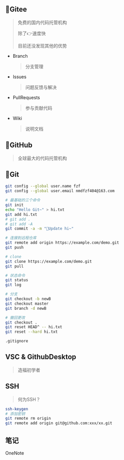 <!-- 
title: 11-Git与hub
sort: 
--> 

## 🚛Gitee

> 免费的国内代码托管机构
>
> 除了👉速度快
>
> 目前还没发现其他的优势

- Branch

  > 分支管理

- Issues

  > 问题反馈与解决

- PullRequests

  > 参与贡献代码

- Wiki

  > 说明文档

## 🚄GitHub

> 全球最大的代码托管机构

## 🦼Git

```bash
git config --global user.name fzf
git config --global user.email nmdfzf404@163.com

# 最基础的三个命令
git init
echo "Hello Git~" > hi.txt
git add hi.txt
# git add .
# git add -A
git commit -a -m "🛵Update hi~"

# 连接到远程仓库
git remote add origin https://example.com/demo.git
git push

# clone
git clone https://example.com/demo.git
git pull

# 状态命令
git status
git log

# 分支
git checkout -b newB
git checkout master
git branch -d newB

# 撤回更改
git checkout .
git reset HEAD^ -- hi.txt
git reset --hard hi.txt

.gitignore
```

## VSC & GithubDesktop

> 造福初学者

## SSH

> 何为SSH？

```bash
ssh-keygen
# 添加密钥
git remote rm origin
git remote add origin git@github.com:xxx/xx.git
```

## 笔记

OneNote